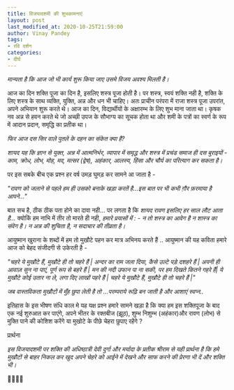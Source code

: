 ```yaml
---
title: विजयादशमी की शुभकामनाएं
layout: post
last_modified_at: 2020-10-25T21:59:00
author: Vinay Pandey
tags:
- रवि दर्शन
categories:
- दीर्घ
---
```

*मान्यता है कि आज जो भी कार्य शुरू किया जाए उसमे विजय अवश्य मिलती है।* 

आज का दिन शक्ति पूजा का दिन है, इसलिए शस्त्र पूजा होती है। पर शस्त्र, स्वयं शक्ति नही है, शक्ति के लिए शस्त्र के साथ व्यक्ति, युक्ति, अन्न और धन भी चाहिए। अतः प्राचीन परंपरा में राजा शस्त्र पूजा उपरांत, अपने अभियान शुरू करते थे। आज का दिन, विद्यार्थीयों के अक्षारम्भ के लिए  शुभ माना जाता था। कृषक नव अन्न से हवन करते थे जो अच्छी उपज के सौभाग्य का सूचक होता था और शमी के पत्रों का स्वर्ण के रूप में आदान प्रदान, समृद्धि का प्रतीक था। 

*फिर आज दस सिर वाले पुतले के दहन का संकेत क्या है?*

*शायद यह कि ज्ञान से युक्त, अन्न में आत्मनिर्भर, व्यापार में समृद्ध और शस्त्र में प्रचंड समाज ही दस बुराइयों -  काम, क्रोध, लोभ, मोह, मद, मत्सर (द्वेष), अहंकार, आलस्य, हिंसा और चौर्य का परित्याग कर सकता है।*

पर इस सबके बीच एक प्रश्न हर वर्ष उमड़ घुमड़ कर सामने आ जाता है -  

_"रावण को जलाने से पहले हम ही उसको बनाके खड़ा करतें है...इस बात पर भी कभी ग़ौर फ़रमाया है आपने..."_

बात सच है, ठीक ठीक पता होने का दावा नही... पर लगता है कि *शायद रावण इसलिए हर साल लौट आता है...*
क्योकिं हम नाभि में तीर तो मारते ही नही, 
*हमारे प्रयासों में : -*
*न तो शस्त्र का आवेग है*
*न शास्त्र का संवेग है।*
*न अन्न की शुचिता है,*
*न सदाचार की तीव्रता है।*

आयुष्मान खुराना के शब्दों में हम तो मुखौटे पहन कर मात्र अभिनय करते हैं .. आयुष्मान की यह कविता हमारे आज को बेहद संजीदगी से उकेरती है -

_"चहरे ये मुखौटे हैं,_
_मुखौटे ही तो चहरे हैं |_
_*अन्दर का राम जला दिया,*_ 
_*कैसे उल्टे पड़े दशहरे हैं |*_
_*अपनी ही आवाज़ सुन ना पाएं,*_
_*पूर्ण रूप से बहरे हैं |*_
_*मन की नदी उफान पा ना सकी,*_
_*पर हम दिखते कितने गहरे हैं|*_
_ये मुखौटे कोई उतार ना ले,_ 
_लगा दिए लाखों पहरे हैं |_
_चहरे ये मुखौटे हैं,_ 
_मुखौटे ही तो चहरे हैं |"_

 *जब वास्तविकता मुखौटों में मुँह छुपा लेती है तो ...परम्पराये रूढ़ि बन जाती है और आशाएं स्वप्न..*

इतिहास के इस भीषण संधि काल मे यह यक्ष प्रश्न हमारे सामने खड़ा है कि क्या हम इस शक्तिपूजा के बाद एक नई शुरुआत कर पाएंगे, अपने भीतर के रक्तबीज (झूठ), शुम्भ निशुम्भ (अहंकार)और रावण (लोभ) से मुक्ति पाने की कोशिश करेंगे या मुखोटे के पीछे चेहरा छुपाए रहेंगे ? 

प्रार्थना

*इस विजयादशमी पर शक्ति की अधिष्ठात्री देवी दुर्गा और मर्यादा के प्रतीक श्रीराम से यही प्रार्थना है कि हमे मुखौटों से बाहर निकल कर खुद अपने चेहरे को आईने में देखने और साफ करने की प्रेरणा भी  दें और शक्ति भी।*

🙏🌷🌷🙏


